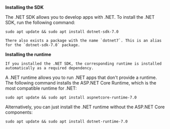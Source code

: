 **Installing the SDK**

The .NET SDK allows you to develop apps with .NET. To install the .NET SDK, run the following command:

```text
sudo apt update && sudo apt install dotnet-sdk-7.0
```

```{tip}
There also exists a package with the name `dotnet7`. This is an alias for the `dotnet-sdk-7.0` package.
```

**Installing the runtime**

```{note}
If you installed the .NET SDK, the corresponding runtime is installed automatically as a required dependency.
```

A .NET runtime allows you to run .NET apps that don't provide a runtime. The following command installs the ASP\.NET Core Runtime, which is the most compatible runtime for .NET:

```text
sudo apt update && sudo apt install aspnetcore-runtime-7.0
```

Alternatively, you can just install the .NET runtime without the ASP\.NET Core components:

```text
sudo apt update && sudo apt install dotnet-runtime-7.0
```
